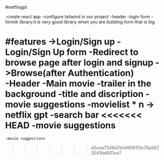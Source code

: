 #netflixgpt

-create react app
-configure tailwind in our project
-header
-login form
-formik library:it is very good library when you are building form that is big




#features
->Login/Sign up
       -Login/Sign Up form
       -Redirect to browse page after login and signup
->Browse(after Authentication)    
       -Header
       -Main movie
          -trailer in the background
          -title and discription
          -movie suggestions
               -movielist * n
-> netflix gpt
    -search bar
<<<<<<< HEAD
    -movie suggestions               
=======
    -movie suggestions               
>>>>>>> d3cea7549d7dcb909113c75a5622041fa6011ce7
